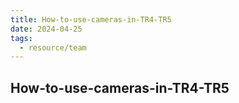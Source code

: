 ```yaml
---
title: How-to-use-cameras-in-TR4-TR5
date: 2024-04-25
tags:
  - resource/team
---
```

## How-to-use-cameras-in-TR4-TR5

